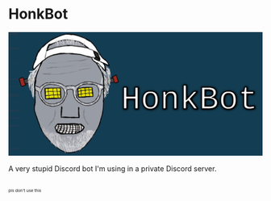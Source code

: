 # HonkBot

![honk header](.github/imgs/honkbot-header.jpg)

A very stupid Discord bot I'm using in a private Discord server.

<sub><sub><sub>pls don't use this</sub></sub></sub>

